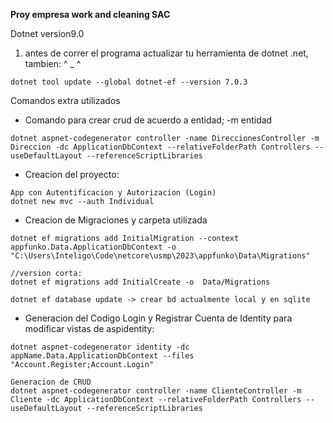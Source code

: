 **Proy empresa work and cleaning SAC**


Dotnet version9.0


1. antes de correr el programa actualizar tu herramienta de dotnet .net, tambien: ^ _ ^


```dotnet
dotnet tool update --global dotnet-ef --version 7.0.3
```


Comandos extra utilizados
- Comando para crear crud de acuerdo a entidad; -m entidad

```dotnet
dotnet aspnet-codegenerator controller -name DireccionesController -m Direccion -dc ApplicationDbContext --relativeFolderPath Controllers --useDefaultLayout --referenceScriptLibraries
```

- Creacion del proyecto:
```dotnet
App con Autentificacion y Autorizacion (Login)
dotnet new mvc --auth Individual
```

- Creacion de Migraciones y carpeta utilizada

```dotnet
dotnet ef migrations add InitialMigration --context appfunko.Data.ApplicationDbContext -o "C:\Users\Inteligo\Code\netcore\usmp\2023\appfunko\Data\Migrations"

//version corta: 
dotnet ef migrations add InitialCreate -o  Data/Migrations

dotnet ef database update -> crear bd actualmente local y en sqlite
```

- Generacion del Codigo Login y Registrar Cuenta de Identity para modificar vistas de aspidentity:
```dotnet
dotnet aspnet-codegenerator identity -dc appName.Data.ApplicationDbContext --files "Account.Register;Account.Login"

Generacion de CRUD
dotnet aspnet-codegenerator controller -name ClienteController -m Cliente -dc ApplicationDbContext --relativeFolderPath Controllers --useDefaultLayout --referenceScriptLibraries
```